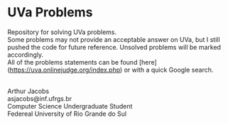 # UVa Problems
Repository for solving UVa problems.<br/>
Some problems may not provide an acceptable answer on UVa, but I still pushed the code for future reference.
Unsolved problems will be marked accordingly.<br/>
All of the problems statements can be found [here] (https://uva.onlinejudge.org/index.php) or with a quick Google search.<br/>

<br/>
Arthur Jacobs<br/>
asjacobs@inf.ufrgs.br<br/>
Computer Science Undergraduate Student<br/>
Federeal University of Rio Grande do Sul<br/>
